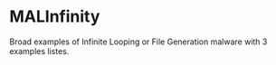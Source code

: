 # MALInfinity
Broad examples of Infinite Looping or File Generation malware with 3 examples listes.
